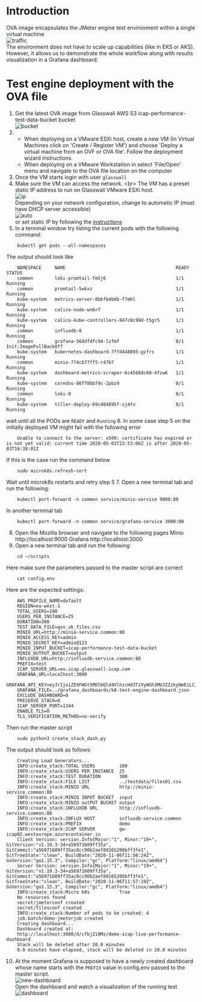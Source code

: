 # Introduction
OVA image encapsulates the JMeter engine test environment within a single virtual machine<br/>
![traffic](pngs/jmeter-test-ova.png)<br/>
The environment does not have to scale up capabilities (like in EKS or AKS). However, it allows us to demonstrate the whole workflow along with results visualization in a Grafana dashboard.
# Test engine deployment with the OVA file
1. Get the latest OVA image from Glasswall AWS S3 icap-performance-test-data-bucket bucket<br/>
![bucket](pngs/aws-bucket.png)
2. 
    - When deploying on a VMware ESXi host, create a new VM (In Virtual Machines click on 'Create / Register VM') and choose 'Deploy a virtual machine from an OVF or OVA file'. Follow the deployment wizard instructions.
    - When deploying on a VMware Workstation in select 'File/Open' menu and navigate to the OVA file location on the computer<br/>
3. Once the VM starts login with user `glasswall`
4. Make sure the VM can access the network. <br\>
The VM has a preset static IP address to run on Glasswall VMware ESXi host.<br/>
![ip](pngs/ip-setting.png)<br/>
Depending on your network configuration, change to automatic IP (must have DHCP server accessible)<br/>
![auto](pngs/ip-auto.png)<br/>
or set static IP by following the [instructions](https://www.howtoforge.com/linux-basics-set-a-static-ip-on-ubuntu)
5. In a terminal window try listing the current pods with the following command:
```
    kubectl get pods --all-namespaces
```
The output should look like
```
    NAMESPACE     NAME                                         READY   STATUS
    common        loki-promtail-fm5j6                          1/1     Running
    common        promtail-5wkxz                               1/1     Running
    kube-system   metrics-server-8bbfb4bdb-f7mhl               1/1     Running
    kube-system   calico-node-wn6rf                            1/1     Running
    kube-system   calico-kube-controllers-847c8c99d-t5gr5      1/1     Running
    common        influxdb-0                                   1/1     Running
    common        grafana-568dfdfc94-lzfmf                     0/1     Init:ImagePullBackOff
    kube-system   kubernetes-dashboard-7ffd448895-gzfrs        1/1     Running
    common        minio-774cb77ff5-r47b7                       1/1     Running
    kube-system   dashboard-metrics-scraper-6c4568dc68-4fzw6   1/1     Running
    kube-system   coredns-86f78bb79c-2pbz9                     0/1     Running
    common        loki-0                                       0/1     Running
    kube-system   tiller-deploy-69c484895f-sj4tv               0/1     Running
```
wait until all the PODs are `READY` and `Running`
6. In some case step 5 on the initially deployed VM might fail with the following error
```
    Unable to connect to the server: x509: certificate has expired or is not yet valid: current time 2020-05-03T23:53:06Z is after 2020-05-03T16:38:01Z
```
If this is the case run the command below
```
    sudo microk8s.refresh-cert
```
Wait until microk8s restarts and retry step 5
7. Open a new terminal tab and run the following:
```
    kubectl port-forward -n common service/minio-service 9000:80
```
In another terminal tab
```
    kubectl port-forward -n common service/grafana-service 3000:80
```
8. Open the Mozilla browser and navigate to the following pages 
Minio http://localhost:9000
Grafana http://localhost:3000
9. Open a new terminal tab and run the following:
```
    cd ~/scripts
```
Here make sure the parameters passed to the master script are correct
```
    cat config.env
```
Here are the expected settings:
```
    AWS_PROFILE_NAME=default
    REGION=eu-west-1
    TOTAL_USERS=100
    USERS_PER_INSTANCE=25
    DURATION=300
    TEST_DATA_FILE=gov_uk_files.csv
    MINIO_URL=http://minio-service.common:80
    MINIO_ACCESS_KEY=admin
    MINIO_SECRET_KEY=admin@123
    MINIO_INPUT_BUCKET=icap-performance-test-data-bucket
    MINIO_OUTPUT_BUCKET=output
    INFLUXDB_URL=http://influxdb-service.common:80
    PREFIX=test
    ICAP_SERVER_URL=eu.icap.glasswall-icap.com
    GRAFANA_URL=localhost:3000
    GRAFANA_API_KEY=eyJrIjoiZE9FWGt5MDl6Qld4VlhzcHd3TzVyWGh3MUJZZzkyNmEiLCJuIjoiSk1ldGVyIHRlc3QiLCJpZCI6MX0=
    GRAFANA_FILE=../grafana_dashboards/k8-test-engine-dashboard.json
    EXCLUDE_DASHBOARD=0
    PRESERVE_STACK=0
    ICAP_SERVER_PORT=1344
    ENABLE_TLS=0
    TLS_VERIFICATION_METHOD=no-verify
```
Then run the master script
```
    sudo python3 create_stack_dash.py 
```
The output should look as follows:
```
    Creating Load Generators...
    INFO:create_stack:TOTAL USERS         100
    INFO:create_stack:USERS PER INSTANCE  25
    INFO:create_stack:TEST DURATION       300
    INFO:create_stack:FILE LIST           ../testdata/files01.csv
    INFO:create_stack:MINIO URL           http://minio-service.common:80
    INFO:create_stack:MINIO INPUT BUCKET  input
    INFO:create_stack:MINIO outPUT BUCKET output
    INFO:create_stack:INFLUXDB URL        http://influxdb-service.common:80
    INFO:create_stack:INFLUX HOST         influxdb-service.common
    INFO:create_stack:PREFIX              demo
    INFO:create_stack:ICAP SERVER         gw-icap02.westeurope.azurecontainer.io
    Client Version: version.Info{Major:"1", Minor:"19+", GitVersion:"v1.19.3-34+a56971609ff35a", GitCommit:"a56971609ff35ac8cc90b2aef89165208bff3fe1", GitTreeState:"clean", BuildDate:"2020-11-06T11:56:24Z", GoVersion:"go1.15.3", Compiler:"gc", Platform:"linux/amd64"}
    Server Version: version.Info{Major:"1", Minor:"19+", GitVersion:"v1.19.3-34+a56971609ff35a", GitCommit:"a56971609ff35ac8cc90b2aef89165208bff3fe1", GitTreeState:"clean", BuildDate:"2020-11-06T11:57:19Z", GoVersion:"go1.15.3", Compiler:"gc", Platform:"linux/amd64"}
    INFO:create_stack:Micro k8s           True
    No resources found
    secret/jmeterconf created
    secret/filesconf created
    INFO:create_stack:Number of pods to be created: 4
    job.batch/demo-jmeterjob created
    Creating dashboard...
    Dashboard created at: 
    http://localhost:3000/d/cfbjZi0Mz/demo-icap-live-performance-dashboard
    Stack will be deleted after 20.0 minutes
    0.0 minutes have elapsed, stack will be deleted in 20.0 minutes
```
10. At the moment Grafana is supposed to have a newly created dashboard whose name starts with the `PREFIX` value in config.env passed to the master script. <br/>
![new-dashboard](pngs/new-dashboard.png)<br/>
Open the dashboard and watch a visualization of the running test <br/>
![dashboard](pngs/dashboard.png)<br/>